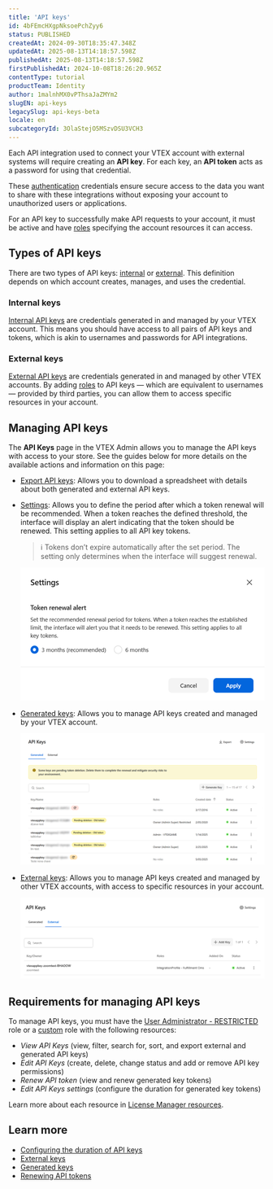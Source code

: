 ```yaml
---
title: 'API keys'
id: 4bFEmcHXgpNksoePchZyy6
status: PUBLISHED
createdAt: 2024-09-30T18:35:47.348Z
updatedAt: 2025-08-13T14:18:57.598Z
publishedAt: 2025-08-13T14:18:57.598Z
firstPublishedAt: 2024-10-08T18:26:20.965Z
contentType: tutorial
productTeam: Identity
author: 1malnhMX0vPThsaJaZMYm2
slugEN: api-keys
legacySlug: api-keys-beta
locale: en
subcategoryId: 3OlaStejO5MSzvDSU3VCH3
---
```


Each API integration used to connect your VTEX account with external systems will require creating an **API key**. For each key, an **API token** acts as a password for using that credential.  

These [authentication](https://developers.vtex.com/docs/guides/authentication) credentials ensure secure access to the data you want to share with these integrations without exposing your account to unauthorized users or applications.

For an API key to successfully make API requests to your account, it must be active and have [roles](https://help.vtex.com/en/tutorial/roles--7HKK5Uau2H6wxE1rH5oRbc) specifying the account resources it can access.  

## Types of API keys

There are two types of API keys: [internal](#internal-keys) or [external](#external-keys). This definition depends on which account creates, manages, and uses the credential.

### Internal keys

[Internal API keys](https://help.vtex.com/en/tutorial/generated-keys--7fnU4iZdvZKbxCaT3Ymdjc) are credentials generated in and managed by your VTEX account. This means you should have access to all pairs of API keys and tokens, which is akin to usernames and passwords for API integrations.

### External keys

[External API keys](https://help.vtex.com/en/tutorial/external-keys--1isU0HfKkeg0atlxRha14Q) are credentials generated in and managed by other VTEX accounts. By adding [roles](https://help.vtex.com/en/tutorial/roles--7HKK5Uau2H6wxE1rH5oRbc) to API keys — which are equivalent to usernames — provided by third parties, you can allow them to access specific resources in your account.

## Managing API keys

The **API Keys** page in the VTEX Admin allows you to manage the API keys with access to your store. See the guides below for more details on the available actions and information on this page:

* [Export API keys](https://help.vtex.com/en/tutorial/exporting-api-keys--1p4eYJWD26gOdicUdiiGC5): Allows you to download a spreadsheet with details about both generated and external API keys.

* [Settings](https://help.vtex.com/en/tutorial/configuring-the-duration-of-api-keys--kcGIFysFt02FDuhsfjQwZ): Allows you to define the period after which a token renewal will be recommended. When a token reaches the defined threshold, the interface will display an alert indicating that the token should be renewed. This setting applies to all API key tokens.

   > ℹ️ Tokens don’t expire automatically after the set period. The setting only determines when the interface will suggest renewal.

   ![token-renewal-en](https://raw.githubusercontent.com/vtexdocs/help-center-content/refs/heads/main/docs/en/tutorials/account-management/api-keys/api-keys_1.png)

* [Generated keys](https://help.vtex.com/en/tutorial/generated-keys--7fnU4iZdvZKbxCaT3Ymdjc): Allows you to manage API keys created and managed by your VTEX account.

   ![generated-keys-en](https://raw.githubusercontent.com/vtexdocs/help-center-content/refs/heads/main/docs/en/tutorials/account-management/api-keys/api-keys_2.png)

* [External keys](https://help.vtex.com/en/tutorial/external-keys--1isU0HfKkeg0atlxRha14Q): Allows you to manage API keys created and managed by other VTEX accounts, with access to specific resources in your account.

  ![apikeys-external-en](https://raw.githubusercontent.com/vtexdocs/help-center-content/refs/heads/main/docs/en/tutorials/account-management/api-keys/api-keys_3.png)

## Requirements for managing API keys

To manage API keys, you must have the  [User Administrator - RESTRICTED](https://help.vtex.com/en/tutorial/predefined-roles--jGDurZKJHvHJS13LnO7Dy#user-administrator-restricted) role or a [custom](https://help.vtex.com/en/tutorial/roles--7HKK5Uau2H6wxE1rH5oRbc#creating-a-role) role with the following resources:  

* *View API Keys* (view, filter, search for, sort, and export external and generated API keys)  
* *Edit API Keys* (create, delete, change status and add or remove API key permissions)  
* *Renew API token* (view and renew generated key tokens)  
* *Edit API Keys settings* (configure the duration for generated key tokens)

Learn more about each resource in [License Manager resources](https://help.vtex.com/en/tutorial/license-manager-resources--3q6ztrC8YynQf6rdc6euk3).

## Learn more

* [Configuring the duration of API keys](https://help.vtex.com/pt/tutorial/configurar-a-duracao-de-chaves-de-api--kcGIFysFt02FDuhsfjQwZ)  
* [External keys](https://help.vtex.com/en/tutorial/chaves-terceiras--1isU0HfKkeg0atlxRha14Q)  
* [Generated keys](https://help.vtex.com/en/tutorial/chaves-geradas--7fnU4iZdvZKbxCaT3Ymdjc)  
* [Renewing API tokens](https://help.vtex.com/en/tutorial/renovar-token-de-api--7r4AzptYjXErGHadg9LnJ3)
